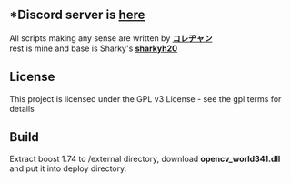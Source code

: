 ## *Discord server is [here](https://discord.gg/Mu28W4N)

All scripts making any sense are written by **[コレヂャン](https://github.com/korejan)**    
rest is mine and base is Sharky's **[sharkyh20](https://github.com/sharkyh20/)**    

## License
This project is licensed under the GPL v3 License - see the gpl terms for details     

## Build
Extract boost 1.74 to /external directory, download **opencv_world341.dll** and put it into deploy directory.    